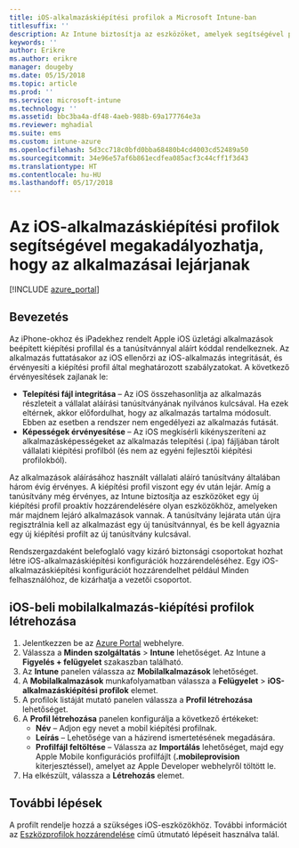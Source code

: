 ```yaml
---
title: iOS-alkalmazáskiépítési profilok a Microsoft Intune-ban
titlesuffix: ''
description: Az Intune biztosítja az eszközöket, amelyek segítségével proaktív módon rendelhet hozzá új kiépítési profilt azokhoz az eszközökhöz, amelyeken hamarosan lejárnak az alkalmazások.
keywords: ''
author: Erikre
ms.author: erikre
manager: dougeby
ms.date: 05/15/2018
ms.topic: article
ms.prod: ''
ms.service: microsoft-intune
ms.technology: ''
ms.assetid: bbc3ba4a-df48-4aeb-988b-69a177764e3a
ms.reviewer: mghadial
ms.suite: ems
ms.custom: intune-azure
ms.openlocfilehash: 5d3cc718c0bfd0bba68480b4cd4003cd52489a50
ms.sourcegitcommit: 34e96e57af6b861ecdfea085acf3c44cff1f3d43
ms.translationtype: HT
ms.contentlocale: hu-HU
ms.lasthandoff: 05/17/2018
---
```

# <a name="use-ios-app-provisioning-profiles-to-prevent-your-apps-from-expiring"></a>Az iOS-alkalmazáskiépítési profilok segítségével megakadályozhatja, hogy az alkalmazásai lejárjanak

[!INCLUDE [azure_portal](./includes/azure_portal.md)]

## <a name="introduction"></a>Bevezetés

Az iPhone-okhoz és iPadekhez rendelt Apple iOS üzletági alkalmazások beépített kiépítési profillal és a tanúsítvánnyal aláírt kóddal rendelkeznek. Az alkalmazás futtatásakor az iOS ellenőrzi az iOS-alkalmazás integritását, és érvényesíti a kiépítési profil által meghatározott szabályzatokat. A következő érvényesítések zajlanak le:

- **Telepítési fájl integritása** – Az iOS összehasonlítja az alkalmazás részleteit a vállalat aláírási tanúsítványának nyilvános kulcsával. Ha ezek eltérnek, akkor előfordulhat, hogy az alkalmazás tartalma módosult. Ebben az esetben a rendszer nem engedélyezi az alkalmazás futását.
- **Képességek érvényesítése** – Az iOS megkísérli kikényszeríteni az alkalmazásképességeket az alkalmazás telepítési (.ipa) fájljában tárolt vállalati kiépítési profilból (és nem az egyéni fejlesztői kiépítési profilokból).


Az alkalmazások aláírásához használt vállalati aláíró tanúsítvány általában három évig érvényes. A kiépítési profil viszont egy év után lejár. Amíg a tanúsítvány még érvényes, az Intune biztosítja az eszközöket egy új kiépítési profil proaktív hozzárendelésére olyan eszközökhöz, amelyeken már majdnem lejáró alkalmazások vannak.
A tanúsítvány lejárata után újra regisztrálnia kell az alkalmazást egy új tanúsítvánnyal, és be kell ágyaznia egy új kiépítési profilt az új tanúsítvány kulcsával.

Rendszergazdaként belefoglaló vagy kizáró biztonsági csoportokat hozhat létre iOS-alkalmazáskiépítési konfigurációk hozzárendeléséhez. Egy iOS-alkalmazáskiépítési konfigurációt hozzárendelhet például Minden felhasználóhoz, de kizárhatja a vezetői csoportot.

## <a name="how-to-create-an-ios-mobile-app-provisioning-profile"></a>iOS-beli mobilalkalmazás-kiépítési profilok létrehozása

1. Jelentkezzen be az [Azure Portal](https://portal.azure.com) webhelyre.
2. Válassza a **Minden szolgáltatás** > **Intune** lehetőséget. Az Intune a **Figyelés + felügyelet** szakaszban található.
3. Az **Intune** panelen válassza az **Mobilalkalmazások** lehetőséget.
1.  A **Mobilalkalmazások** munkafolyamatban válassza a **Felügyelet** > **iOS-alkalmazáskiépítési profilok** elemet.
2.  A profilok listáját mutató panelen válassza a **Profil létrehozása** lehetőséget.
3. A **Profil létrehozása** panelen konfigurálja a következő értékeket:
    - **Név** – Adjon egy nevet a mobil kiépítési profilnak.
    - **Leírás** – Lehetősége van a házirend ismertetésének megadására.
    - **Profilfájl feltöltése** – Válassza az **Importálás** lehetőséget, majd egy Apple Mobile konfigurációs profilfájlt (**.mobileprovision** kiterjesztéssel), amelyet az Apple Developer webhelyről töltött le.
4. Ha elkészült, válassza a **Létrehozás** elemet.

## <a name="next-steps"></a>További lépések

A profilt rendelje hozzá a szükséges iOS-eszközökhöz. További információt az [Eszközprofilok hozzárendelése](device-profile-assign.md) című útmutató lépéseit használva talál.
